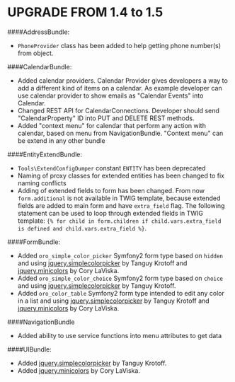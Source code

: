 UPGRADE FROM 1.4 to 1.5
=======================

####AddressBundle:
- `PhoneProvider` class has been added to help getting phone number(s) from object.

####CalendarBundle:
- Added calendar providers. Calendar Provider gives developers a way to add a different kind of items on a calendar. As example developer can use calendar provider to show emails as "Calendar Events" into Calendar.
- Changed REST API for CalendarConnections. Developer should send "CalendarProperty" ID into PUT and DELETE REST methods.
- Added "context menu" for calendar that perform any action with calendar, based on menu from NavigationBundle. "Context menu" can be extend in any other bundle

####EntityExtendBundle:
- `Tools\ExtendConfigDumper` constant `ENTITY` has been deprecated
- Naming of proxy classes for extended entities has been changed to fix naming conflicts
- Adding of extended fields to form has been changed. From now `form.additional` is not available in TWIG template, because extended fields are added to main form and have  `extra_field` flag. The following statement can be used to loop through extended fields in TWIG template: `{% for child in form.children if child.vars.extra_field is defined and child.vars.extra_field %}`.

####FormBundle:
- Added `oro_simple_color_picker` Symfony2 form type based on `hidden` and using [jquery.simplecolorpicker](https://github.com/tkrotoff/jquery-simplecolorpicker) by Tanguy Krotoff and [jquery.minicolors](https://github.com/claviska/jquery-miniColors) by Cory LaViska.
- Added `oro_simple_color_choice` Symfony2 form type based on `choice` and using [jquery.simplecolorpicker](https://github.com/tkrotoff/jquery-simplecolorpicker) by Tanguy Krotoff.
- Added `oro_color_table` Symfony2 form type intended to edit any color in a list and using [jquery.simplecolorpicker](https://github.com/tkrotoff/jquery-simplecolorpicker) by Tanguy Krotoff and [jquery.minicolors](https://github.com/claviska/jquery-miniColors) by Cory LaViska.

####NavigationBundle
- Added ability to use service functions into menu attributes to get data

####UIBundle:
- Added [jquery.simplecolorpicker](https://github.com/tkrotoff/jquery-simplecolorpicker) by Tanguy Krotoff.
- Added [jquery.minicolors](https://github.com/claviska/jquery-miniColors) by Cory LaViska.
